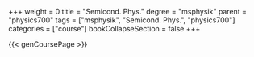+++
weight = 0
title = "Semicond. Phys."
degree = "msphysik"
parent = "physics700"
tags = ["msphysik", "Semicond. Phys.", "physics700"]
categories = ["course"]
bookCollapseSection = false
+++

{{< genCoursePage >}}
